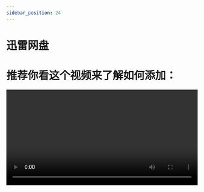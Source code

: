 ```yaml
---
sidebar_position: 24
---
```


# 迅雷网盘

# 推荐你看这个视频来了解如何添加：
<video controls src="https://video-direct-link.vercel.app/bili.mp4?aid=511500007&bvid=BV1yu411z7ZF&cid=721651025" width="100%" />
*https://www.bilibili.com/video/BV1yu411z7ZF/*

# 纯享版-一镜到底：
<video controls src="https://video-direct-link.vercel.app/bili.mp4?aid=554110193&bvid=BV18v4y1N7AY&cid=721662144" width="100%" />
*https://www.bilibili.com/video/BV18v4y1N7AY/*



## 图片操作
![XunLei1](../../static/img/Xunlei1.png)

----

![XunLei2](../../static/img/Xunlei2.png)

----

![XunLei3](../../static/img/Xunlei3.png)

----

![XunLei4](../../static/img/Xunlei4.png)
